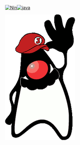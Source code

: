 
[![Nin](http://placehold.jp/100/ffffff/ff0f33/150x150.png?text=Nin)![java](http://placehold.jp/100/ffffff/0072cf/220x150.png?text=Java)](#)

[![duke](https://raw.githubusercontent.com/parisoft/ninjava/master/docs/duke.png)](#)
